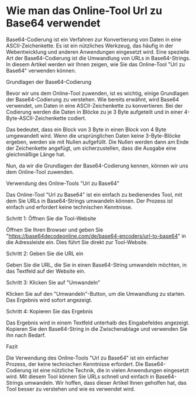 Wie man das Online-Tool Url zu Base64 verwendet
===============================================

Base64-Codierung ist ein Verfahren zur Konvertierung von Daten in eine ASCII-Zeichenkette. Es ist ein nützliches Werkzeug, das häufig in der Webentwicklung und anderen Anwendungen eingesetzt wird. Eine spezielle Art der Base64-Codierung ist die Umwandlung von URLs in Base64-Strings. In diesem Artikel werden wir Ihnen zeigen, wie Sie das Online-Tool "Url zu Base64" verwenden können.

Grundlagen der Base64-Codierung

Bevor wir uns dem Online-Tool zuwenden, ist es wichtig, einige Grundlagen der Base64-Codierung zu verstehen. Wie bereits erwähnt, wird Base64 verwendet, um Daten in eine ASCII-Zeichenkette zu konvertieren. Bei der Codierung werden die Daten in Blöcke zu je 3 Byte aufgeteilt und in einer 4-Byte-ASCII-Zeichenkette codiert.

Das bedeutet, dass ein Block von 3 Byte in einen Block von 4 Byte umgewandelt wird. Wenn die ursprünglichen Daten keine 3-Byte-Blöcke ergeben, werden sie mit Nullen aufgefüllt. Die Nullen werden dann am Ende der Zeichenkette angefügt, um sicherzustellen, dass die Ausgabe eine gleichmäßige Länge hat.

Nun, da wir die Grundlagen der Base64-Codierung kennen, können wir uns dem Online-Tool zuwenden.

Verwendung des Online-Tools "Url zu Base64"

Das Online-Tool "Url zu Base64" ist ein einfach zu bedienendes Tool, mit dem Sie URLs in Base64-Strings umwandeln können. Der Prozess ist einfach und erfordert keine technischen Kenntnisse.

Schritt 1: Öffnen Sie die Tool-Website

Öffnen Sie Ihren Browser und geben Sie "<https://base64decodeonline.com/de/base64-encoders/url-to-base64>" in die Adressleiste ein. Dies führt Sie direkt zur Tool-Website.

Schritt 2: Geben Sie die URL ein

Geben Sie die URL, die Sie in einen Base64-String umwandeln möchten, in das Textfeld auf der Website ein.

Schritt 3: Klicken Sie auf "Umwandeln"

Klicken Sie auf den "Umwandeln"-Button, um die Umwandlung zu starten. Das Ergebnis wird sofort angezeigt.

Schritt 4: Kopieren Sie das Ergebnis

Das Ergebnis wird in einem Textfeld unterhalb des Eingabefeldes angezeigt. Kopieren Sie den Base64-String in die Zwischenablage und verwenden Sie ihn nach Bedarf.

Fazit

Die Verwendung des Online-Tools "Url zu Base64" ist ein einfacher Prozess, der keine technischen Kenntnisse erfordert. Die Base64-Codierung ist eine nützliche Technik, die in vielen Anwendungen eingesetzt wird. Mit diesem Tool können Sie URLs schnell und einfach in Base64-Strings umwandeln. Wir hoffen, dass dieser Artikel Ihnen geholfen hat, das Tool besser zu verstehen und wie es verwendet wird.